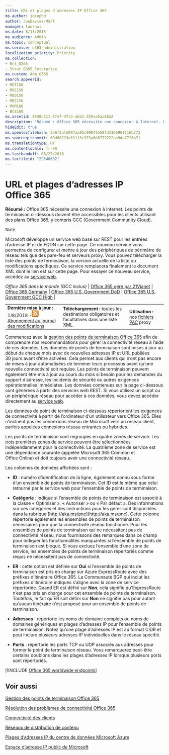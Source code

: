 ```yaml
---
title: URL et plages d’adresses IP Office 365
ms.author: josephd
author: JoeDavies-MSFT
manager: laurawi
ms.date: 8/13/2018
ms.audience: Admin
ms.topic: conceptual
ms.service: o365-administration
localization_priority: Priority
ms.collection:
- Ent_O365
- Strat_O365_Enterprise
ms.custom: Adm_O365
search.appverid:
- MET150
- MOE150
- MED150
- MBS150
- MOM160
- BCS160
ms.assetid: 8548a211-3fe7-47cb-abb1-355ea5aa88a2
description: 'Résumé : Office 365 nécessite une connexion à Internet. Les points de terminaison ci-dessous doivent être accessibles pour les clients utilisant des plans Office 365, y compris GCC (Government Community Cloud).'
hideEdit: true
ms.openlocfilehash: 2e6f5afd097aa85c09847b58fd3166961116b773
ms.sourcegitcommit: 69d60723e611f3c973a6d6779722aa9da77f647f
ms.translationtype: HT
ms.contentlocale: fr-FR
ms.lasthandoff: 08/27/2018
ms.locfileid: "22540632"
---
```

# <a name="office-365-urls-and-ip-address-ranges"></a>URL et plages d’adresses IP Office 365

 **Résumé :** Office 365 nécessite une connexion à Internet. Les points de terminaison ci-dessous doivent être accessibles pour les clients utilisant des plans Office 365, y compris GCC (Government Community Cloud).
  
> [!NOTE]
> Microsoft développe un service web basé sur REST pour les entrées d’adresse IP et de FQDN sur cette page. Ce nouveau service vous permettra de configurer et mettre à jour des périphériques de périmètre de réseau tels que des pare-feu et serveurs proxy. Vous pouvez télécharger la liste des points de terminaison, la version actuelle de la liste ou modifications spécifiques. Ce service remplacera finalement le document XML dont le lien est sur cette page. Pour essayer ce nouveau service, accédez au [service web](managing-office-365-endpoints.md#webservice). 
  
*Office 365 dans le monde (GCC inclus)* | [Office 365 géré par 21Vianet](urls-and-ip-address-ranges-21vianet.md) | [Office 365 Germany](office-365-germany-endpoints.md) | [Office 365 U.S. Government DoD](office-365-u-s-government-dod-endpoints.md)  | [Office 365 U.S. Government GCC High](office-365-u-s-government-gcc-high-endpoints.md) |
  
||||
|:-----|:-----|:-----|
|**Dernière mise à jour :** 1/8/2018 -![RSS](media/5dc6bb29-25db-4f44-9580-77c735492c4b.png) [Abonnement au journal des modifications](https://go.microsoft.com/fwlink/p/?linkid=236301) <br/> |**Téléchargement :** toutes les destinations obligatoires et facultatives dans une liste [XML](https://go.microsoft.com/fwlink/?LinkId=533185).  <br/> | **Utilisation :** nos [fichiers PAC](managing-office-365-endpoints.md#pacfiles) proxy <br/> |
   
 Commencez avec la [gestion des points de terminaison Office 365](managing-office-365-endpoints.md) afin de comprendre nos recommandations pour gérer la connectivité réseau à l’aide de ces données. Les données de points de terminaison sont mises à jour au début de chaque mois avec de nouvelles adresses IP et URL publiées 30 jours avant d’être activées. Cela permet aux clients qui n’ont pas encore de mises à jour automatisées de terminer leurs processus avant qu’une nouvelle connectivité soit requise. Les points de terminaison peuvent également être mis à jour au cours du mois si besoin pour les demandes du support d’adresse, les incidents de sécurité ou autres exigences opérationnelles immédiates. Les données contenues sur la page ci-dessous sont générées à partir des services web REST. Si vous utilisez un script ou un périphérique réseau pour accéder à ces données, vous devez accéder directement au [service web](managing-office-365-endpoints.md#webservice).

Les données de point de terminaison ci-dessous répertorient les exigences de connectivité à partir de l’ordinateur d’un utilisateur vers Office 365. Elles n’incluent pas les connexions réseau de Microsoft vers un réseau client, parfois appelées connexions réseau entrantes ou hybrides.

Les points de terminaison sont regroupés en quatre zones de service. Les trois premières zones de service peuvent être sélectionnées indépendamment pour la connectivité. La quatrième zone de service est une dépendance courante (appelée Microsoft 365 Common et Office Online) et doit toujours avoir une connectivité réseau.

Les colonnes de données affichées sont :

- **ID** : numéro d’identification de la ligne, également connu sous forme d’un ensemble de points de terminaison. Cet ID est le même que celui retourné par le service web pour l’ensemble de points de terminaison.

- **Catégorie** : indique si l’ensemble de points de terminaison est associé à la classe « Optimiser », « Autoriser » ou « Par défaut ». Des informations sur ces catégories et des instructions pour les gérer sont disponibles dans la rubrique [http://aka.ms/pnc](http://aka.ms/pnc). Cette colonne répertorie également les ensembles de points de terminaison nécessaires pour que la connectivité réseau fonctionne. Pour les ensembles de points de terminaison qui ne nécessitent pas de connectivité réseau, nous fournissons des remarques dans ce champ pour indiquer les fonctionnalités manquantes si l’ensemble de points de terminaison est bloqué. Si vous excluez l’ensemble d’une zone de service, les ensembles de points de terminaison répertoriés comme requis ne nécessitent pas de connectivité.

- **ER** : cette option est définie sur **Oui** si l’ensemble de points de terminaison est pris en charge sur Azure ExpressRoute avec des préfixes d’itinéraire Office 365. La Communauté BGP qui inclut les préfixes d’itinéraire indiqués s’aligne avec la zone de service répertoriée. Quand ER est défini sur **Non**, cela signifie qu’ExpressRoute n’est pas pris en charge pour cet ensemble de points de terminaison. Toutefois, le fait qu’ER soit défini sur **Non** ne signifie pas pour autant qu’aucun itinéraire n’est proposé pour un ensemble de points de terminaison.

- **Adresses** : répertorie les noms de domaine complets ou noms de domaines génériques et plages d’adresses IP pour l’ensemble de points de terminaison. Notez qu’une plage d’adresses IP est au format CIDR et peut inclure plusieurs adresses IP individuelles dans le réseau spécifié.
 
- **Ports** : répertorie les ports TCP ou UDP associés aux adresses pour former le point de terminaison réseau. Vous remarquerez peut-être certains doublons dans les plages d’adresses IP lorsque plusieurs ports sont répertoriés.

[!INCLUDE [Office 365 worldwide endpoints](./includes/office-365-worldwide-endpoints.md)]

## <a name="related-topics"></a>Voir aussi

[Gestion des points de terminaison Office 365](managing-office-365-endpoints.md)
  
[Résolution des problèmes de connectivité Office 365](https://support.office.com/article/d4088321-1c89-4b96-9c99-54c75cae2e6d.aspx)
  
[Connectivité des clients](https://support.office.com/article/client-connectivity-4232abcf-4ae5-43aa-bfa1-9a078a99c78b)
  
[Réseaux de distribution de contenu](https://support.office.com/article/content-delivery-networks-0140f704-6614-49bb-aa6c-89b75dcd7f1f)
  
[Plages d’adresses IP du centre de données Microsoft Azure](https://www.microsoft.com/download/details.aspx?id=41653)
  
[Espace d’adresse IP public de Microsoft](https://www.microsoft.com/download/details.aspx?id=53602)


